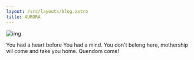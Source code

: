 ```yaml
---
layout: /src/layouts/blog.astro
title: AURORA
---
```



![img](/images/blog/aurora.jpg)

You had a heart before You had a mind. You don't belong here, mothership wil come and take you home. Quendom come!

